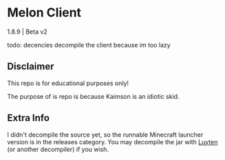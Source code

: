 # Melon Client
1.8.9 | Beta v2

todo: decencies decompile the client because im too lazy

## Disclaimer
This repo is for educational purposes only!

The purpose of is repo is because Kaimson is an idiotic skid.

## Extra Info
I didn't decompile the source yet, so the runnable Minecraft launcher version is in the releases category. You may decompile the jar with [Luyten](https://github.com/deathmarine/Luyten) (or another decompiler) if you wish.

